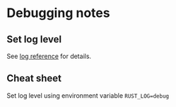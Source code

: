 # Debugging notes

## Set log level

See [log reference](https://rust-lang-nursery.github.io/rust-cookbook/development_tools/debugging/log.html) for details.

## Cheat sheet

Set log level using environment variable ```RUST_LOG=debug```